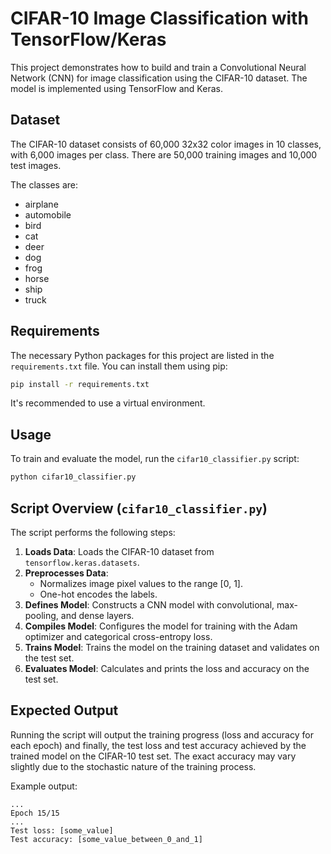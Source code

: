 # CIFAR-10 Image Classification with TensorFlow/Keras

This project demonstrates how to build and train a Convolutional Neural Network (CNN)
for image classification using the CIFAR-10 dataset. The model is implemented
using TensorFlow and Keras.

## Dataset

The CIFAR-10 dataset consists of 60,000 32x32 color images in 10 classes,
with 6,000 images per class. There are 50,000 training images and 10,000
test images.

The classes are:
- airplane
- automobile
- bird
- cat
- deer
- dog
- frog
- horse
- ship
- truck

## Requirements

The necessary Python packages for this project are listed in the
`requirements.txt` file. You can install them using pip:

```bash
pip install -r requirements.txt
```
It's recommended to use a virtual environment.

## Usage

To train and evaluate the model, run the `cifar10_classifier.py` script:

```bash
python cifar10_classifier.py
```

## Script Overview (`cifar10_classifier.py`)

The script performs the following steps:
1.  **Loads Data**: Loads the CIFAR-10 dataset from `tensorflow.keras.datasets`.
2.  **Preprocesses Data**:
    *   Normalizes image pixel values to the range [0, 1].
    *   One-hot encodes the labels.
3.  **Defines Model**: Constructs a CNN model with convolutional, max-pooling, and dense layers.
4.  **Compiles Model**: Configures the model for training with the Adam optimizer and categorical cross-entropy loss.
5.  **Trains Model**: Trains the model on the training dataset and validates on the test set.
6.  **Evaluates Model**: Calculates and prints the loss and accuracy on the test set.

## Expected Output

Running the script will output the training progress (loss and accuracy for each epoch)
and finally, the test loss and test accuracy achieved by the trained model on the
CIFAR-10 test set. The exact accuracy may vary slightly due to the stochastic
nature of the training process.

Example output:
```
...
Epoch 15/15
...
Test loss: [some_value]
Test accuracy: [some_value_between_0_and_1]
```
